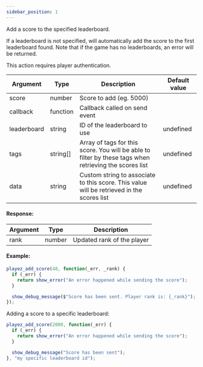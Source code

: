 ```yaml
---
sidebar_position: 1
---
```


Add a score to the specified leaderboard. 

If a leaderboard is not specified, will automatically add the score to the first leaderboard found. Note that if the game has no leaderboards, an error will be returned.

This action requires player authentication.

| Argument | Type | Description | Default value
| --- | --- | --- | --- |
| score | number | Score to add (eg. 5000) |
| callback | function | Callback called on send event | 
| leaderboard | string | ID of the leaderboard to use | undefined |
| tags | string[] | Array of tags for this score. You will be able to filter by these tags when retrieving the scores list | undefined |
| data | string | Custom string to associate to this score. This value will be retrieved in the scores list | undefined |

#### Response:

| Argument | Type | Description |
| --- | --- | --- |
| rank | number | Updated rank of the player |

#### Example:

```js
playez_add_score(48, function(_err, _rank) {
  if (_err) {
    return show_error("An error happened while sending the score");
  }

  show_debug_message($"Score has been sent. Player rank is: {_rank}");
});
```

Adding a score to a specific leaderboard:

```js
playez_add_score(2000, function(_err) {
  if (_err) {
    return show_error("An error happened while sending the score");
  }

  show_debug_message("Score has been sent");
}, "my specific leaderboard id");
```
